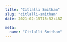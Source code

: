 ```yaml
---
title: "Citlalli Smitham"
slug: "citlalli-smitham"
date: 2021-02-15T15:52:48Z

meta:
  name: "Citlalli Smitham"
---
```


